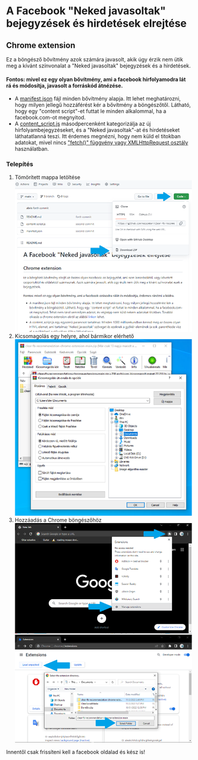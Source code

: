 # A Facebook "Neked javasoltak" bejegyzések és hirdetések elrejtése
## Chrome extension
Ez a böngésző bővítmény azok számára javasolt, akik úgy érzik nem ütik meg a kívánt színvonalat a "Neked javasoltak" bejegyzések és a hirdetések.

#### Fontos: mivel ez egy olyan bővítmény, ami a facebook hírfolyamodra lát rá és módosítja, javasolt a forráskód átnézése.

- A [manifest.json](https://github.com/nazsombor/clear-fb-recommendation-chrome-extension/blob/main/manifest.json) fájl minden bővítmény alapja. Itt lehet meghatározni, hogy milyen jellegű hozzáférést kér a bővítmény a böngészőtől. Látható, hogy egy "content script"-et futtat le minden alkalommal, ha a facebook.com-ot megnyitod.
- A [content_script.js](https://github.com/nazsombor/clear-fb-recommendation-chrome-extension/blob/main/content_script.js) másodpercenként kategorizálja az új hírfolyambejegyzéseket, és a "Neked javasoltak"-at és hirdetéseket láthatatlanná teszi. Itt érdemes megnézni, hogy nem küld el titokban adatokat, mivel nincs ["fetch()" függvény vagy XMLHttpRequest osztály](https://reqbin.com/code/javascript/wzp2hxwh/javascript-post-request-example) használatban.

### Telepítés

1. Tömörített mappa letöltése
![](letoltes.png)
2. Kicsomagolás egy helyre, ahol bármikor elérhető
![](kicsomagolas.png)
3. Hozzáadás a Chrome böngészőhöz
![](telepites.png)
![](telepites2.png)


Innentől csak frissíteni kell a facebook oldalad és kész is!
